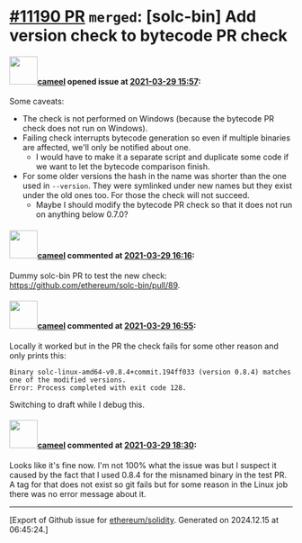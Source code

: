# [\#11190 PR](https://github.com/ethereum/solidity/pull/11190) `merged`: [solc-bin] Add version check to bytecode PR check

#### <img src="https://avatars.githubusercontent.com/u/137030?v=4" width="50">[cameel](https://github.com/cameel) opened issue at [2021-03-29 15:57](https://github.com/ethereum/solidity/pull/11190):

Some caveats:
- The check is not performed on Windows (because the bytecode PR check does not run on Windows).
- Failing check interrupts bytecode generation so even if multiple binaries are affected, we'll only be notified about one.
    - I would have to make it a separate script and duplicate some code if we want to let the bytecode comparison finish.
- For some older versions the hash in the name was shorter than the one used in `--version`. They were symlinked under new names but they exist under the old ones too. For those the check will not succeed.
    - Maybe I should modify the bytecode PR check so that it does not run on anything below 0.7.0?

#### <img src="https://avatars.githubusercontent.com/u/137030?v=4" width="50">[cameel](https://github.com/cameel) commented at [2021-03-29 16:16](https://github.com/ethereum/solidity/pull/11190#issuecomment-809515730):

Dummy solc-bin PR to test the new check: https://github.com/ethereum/solc-bin/pull/89.

#### <img src="https://avatars.githubusercontent.com/u/137030?v=4" width="50">[cameel](https://github.com/cameel) commented at [2021-03-29 16:55](https://github.com/ethereum/solidity/pull/11190#issuecomment-809542506):

Locally it worked but in the PR the check fails for some other reason and only prints this:

```
Binary solc-linux-amd64-v0.8.4+commit.194ff033 (version 0.8.4) matches one of the modified versions.
Error: Process completed with exit code 128.
```

Switching to draft while I debug this.

#### <img src="https://avatars.githubusercontent.com/u/137030?v=4" width="50">[cameel](https://github.com/cameel) commented at [2021-03-29 18:30](https://github.com/ethereum/solidity/pull/11190#issuecomment-809612302):

Looks like it's fine now. I'm not 100% what the issue was but I suspect it caused by the fact that I used 0.8.4 for the misnamed binary in the test PR. A tag for that does not exist so git fails but for some reason in the Linux job there was no error message about it.


-------------------------------------------------------------------------------



[Export of Github issue for [ethereum/solidity](https://github.com/ethereum/solidity). Generated on 2024.12.15 at 06:45:24.]
